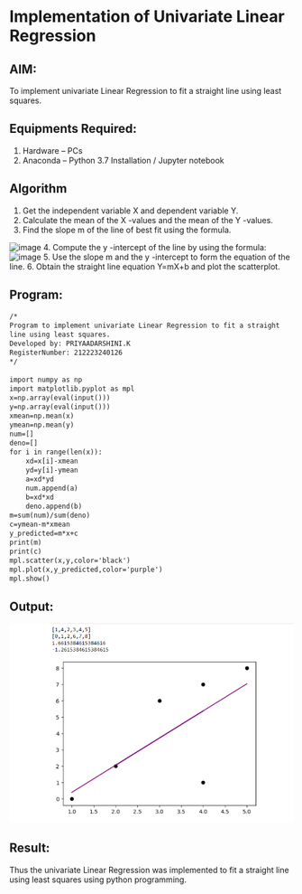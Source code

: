 # Implementation of Univariate Linear Regression
## AIM:
To implement univariate Linear Regression to fit a straight line using least squares.

## Equipments Required:
1. Hardware – PCs
2. Anaconda – Python 3.7 Installation / Jupyter notebook

## Algorithm
1. Get the independent variable X and dependent variable Y.
2. Calculate the mean of the X -values and the mean of the Y -values.
3. Find the slope m of the line of best fit using the formula. 
<img width="231" alt="image" src="https://user-images.githubusercontent.com/93026020/192078527-b3b5ee3e-992f-46c4-865b-3b7ce4ac54ad.png">
4. Compute the y -intercept of the line by using the formula:
<img width="148" alt="image" src="https://user-images.githubusercontent.com/93026020/192078545-79d70b90-7e9d-4b85-9f8b-9d7548a4c5a4.png">
5. Use the slope m and the y -intercept to form the equation of the line.
6. Obtain the straight line equation Y=mX+b and plot the scatterplot.

## Program:
```
/*
Program to implement univariate Linear Regression to fit a straight line using least squares.
Developed by: PRIYAADARSHINI.K
RegisterNumber: 212223240126
*/

import numpy as np
import matplotlib.pyplot as mpl
x=np.array(eval(input()))
y=np.array(eval(input()))
xmean=np.mean(x)
ymean=np.mean(y)
num=[]
deno=[]
for i in range(len(x)):
    xd=x[i]-xmean
    yd=y[i]-ymean
    a=xd*yd
    num.append(a)
    b=xd*xd
    deno.append(b)
m=sum(num)/sum(deno)
c=ymean-m*xmean
y_predicted=m*x+c
print(m)
print(c)
mpl.scatter(x,y,color='black')
mpl.plot(x,y_predicted,color='purple')
mpl.show()
```

## Output:
![alt text](<ex01 ml.png>)

## Result:
Thus the univariate Linear Regression was implemented to fit a straight line using least squares using python programming.
